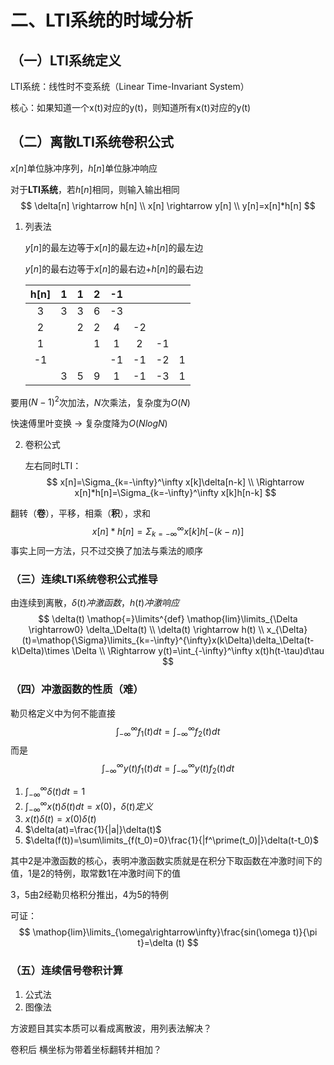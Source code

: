 # 二、LTI系统的时域分析

## （一）LTI系统定义

LTI系统：线性时不变系统（Linear Time-Invariant System）

核心：如果知道一个x(t)对应的y(t)，则知道所有x(t)对应的y(t)

## （二）离散LTI系统卷积公式

$x[n]$单位脉冲序列，$h[n]$单位脉冲响应

对于**LTI系统**，若$h[n]$相同，则输入输出相同
$$
\delta[n] \rightarrow h[n] \\
x[n] \rightarrow y[n] \\
y[n]=x[n]*h[n]
$$

1. 列表法

	$y[n]$的最左边等于$x[n]$的最左边+$h[n]$的最左边

	$y[n]$的最右边等于$x[n]$的最右边+$h[n]$的最右边

	| h[n] |  1   |  1   |  2   |  -1  |      |      |      |
	| :--: | :--: | :--: | :--: | :--: | :--: | :--: | :--: |
	|  3   |  3   |  3   |  6   |  -3  |      |      |      |
	|  2   |      |  2   |  2   |  4   |  -2  |      |      |
	|  1   |      |      |  1   |  1   |  2   |  -1  |      |
	|  -1  |      |      |      |  -1  |  -1  |  -2  |  1   |
	|      |  3   |  5   |  9   |  1   |  -1  |  -3  |  1   |

要用$(N-1)^2$次加法，$N$次乘法，复杂度为$O(N)$

快速傅里叶变换 -> 复杂度降为$O(NlogN)$

2. 卷积公式
	
	左右同时LTI：
	$$
	x[n]=\Sigma_{k=-\infty}^\infty x[k]\delta[n-k] \\
	\Rightarrow x[n]*h[n]=\Sigma_{k=-\infty}^\infty x[k]h[n-k]
	$$

翻转（**卷**），平移，相乘（**积**），求和
$$
x[n]*h[n]=\Sigma_{k=-\infty}^\infty x[k]h[-(k-n)]
$$
事实上同一方法，只不过交换了加法与乘法的顺序

### （三）连续LTI系统卷积公式推导

由连续到离散，$\delta(t)冲激函数$，$h(t)冲激响应$
$$
\delta(t) \mathop{=}\limits^{def} \mathop{lim}\limits_{\Delta \rightarrow0} \delta_\Delta(t)
\\
\delta(t) \rightarrow h(t)
\\
x_{\Delta}(t)=\mathop{\Sigma}\limits_{k=-\infty}^{\infty}x(k\Delta)\delta_\Delta(t-k\Delta)\times \Delta
\\
\Rightarrow y(t)=\int_{-\infty}^\infty x(t)h(t-\tau)d\tau
$$

### （四）冲激函数的性质（难）

勒贝格定义中为何不能直接
$$
\int_{-\infty}^{\infty}f_1(t)dt=\int_{-\infty}^{\infty}f_2(t)dt
$$
而是
$$
\int_{-\infty}^{\infty}y(t)f_1(t)dt=\int_{-\infty}^{\infty}y(t)f_2(t)dt
$$

1. $\int_{-\infty}^{\infty}\delta(t)dt=1$
2. $\int_{-\infty}^{\infty}x(t)\delta(t)dt=x(0)，\delta(t)定义$
3. $x(t)\delta(t)=x(0)\delta(t)$
4. $\delta(at)=\frac{1}{|a|}\delta(t)$
5. $\delta(f(t))=\sum\limits_{f(t_0)=0}\frac{1}{|f^\prime(t_0)|}\delta(t-t_0)$

其中2是冲激函数的核心，表明冲激函数实质就是在积分下取函数在冲激时间下的值，1是2的特例，取常数1在冲激时间下的值

3，5由2经勒贝格积分推出，4为5的特例

可证：
$$
\mathop{lim}\limits_{\omega\rightarrow\infty}\frac{sin(\omega t)}{\pi t}=\delta (t)
$$

### （五）连续信号卷积计算

1. 公式法
2. 图像法

方波题目其实本质可以看成离散波，用列表法解决？

卷积后 横坐标为带着坐标翻转并相加？
